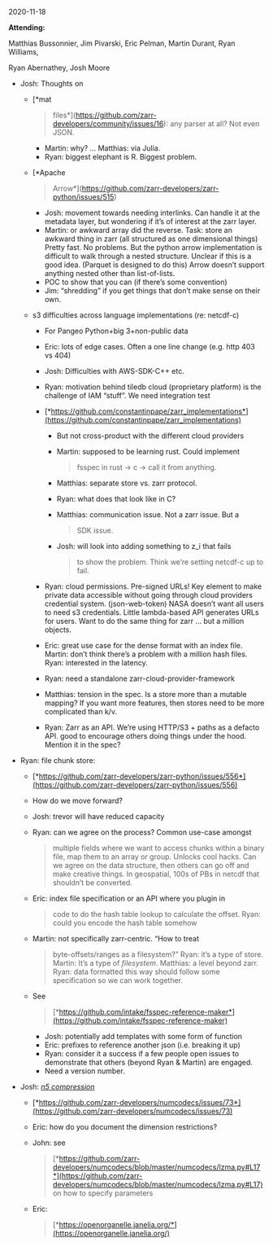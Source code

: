 <span id="anchor-35"></span>2020-11-18

**Attending:**

Matthias Bussonnier, Jim Pivarski, Eric Pelman, Martin Durant, Ryan
Williams,

Ryan Abernathey, Josh Moore

-   Josh: Thoughts on

    -   [*mat
        > files*](https://github.com/zarr-developers/community/issues/16):
        > any parser at all? Not even JSON.

        -   Martin: why? … Matthias: via Julia.
        -   Ryan: biggest elephant is R. Biggest problem.

    -   [*Apache
        > Arrow*](https://github.com/zarr-developers/zarr-python/issues/515)

        -   Josh: movement towards needing interlinks. Can handle it at
            the metadata layer, but wondering if it’s of interest at the
            zarr layer.
        -   Martin: or awkward array did the reverse. Task: store an
            awkward thing in zarr (all structured as one dimensional
            things) Pretty fast. No problems. But the python arrow
            implementation is difficult to walk through a nested
            structure. Unclear if this is a good idea. (Parquet is
            designed to do this) Arrow doesn’t support anything nested
            other than list-of-lists.
        -   POC to show that you can (if there’s some convention)
        -   Jim: “shredding” if you get things that don’t make sense on
            their own.

    -   s3 difficulties across language implementations (re: netcdf-c)

        -   For Pangeo Python+big 3+non-public data

        -   Eric: lots of edge cases. Often a one line change (e.g. http
            403 vs 404)

        -   Josh: Difficulties with AWS-SDK-C++ etc.

        -   Ryan: motivation behind tiledb cloud (proprietary platform)
            is the challenge of IAM “stuff”. We need integration test

        -   [*https://github.com/constantinpape/zarr_implementations*](https://github.com/constantinpape/zarr_implementations)

            -   But not cross-product with the different cloud providers

            -   Martin: supposed to be learning rust. Could implement
                > fsspec in rust → c → call it from anything.

            -   Matthias: separate store vs. zarr protocol.

            -   Ryan: what does that look like in C?

            -   Matthias: communication issue. Not a zarr issue. But a
                > SDK issue.

            -   Josh: will look into adding something to z_i that fails
                > to show the problem. Think we’re setting netcdf-c up
                > to fail.

        -   Ryan: cloud permissions. Pre-signed URLs! Key element to
            make private data accessible without going through cloud
            providers credential system. (json-web-token) NASA doesn’t
            want all users to need s3 credentials. Little lambda-based
            API generates URLs for users. Want to do the same thing for
            zarr … but a million objects.

        -   Eric: great use case for the dense format with an index
            file. Martin: don’t think there’s a problem with a million
            hash files. Ryan: interested in the latency.

        -   Ryan: need a standalone zarr-cloud-provider-framework

        -   Matthias: tension in the spec. Is a store more than a
            mutable mapping? If you want more features, then stores need
            to be more complicated than k/v.

        -   Ryan: Zarr as an API. We’re using HTTP/S3 + paths as a
            defacto API. good to encourage others doing things under the
            hood. Mention it in the spec?

-   Ryan: file chunk store:

    -   [*https://github.com/zarr-developers/zarr-python/issues/556*](https://github.com/zarr-developers/zarr-python/issues/556)

    -   How do we move forward?

    -   Josh: trevor will have reduced capacity

    -   Ryan: can we agree on the process? Common use-case amongst
        > multiple fields where we want to access chunks within a binary
        > file, map them to an array or group. Unlocks cool hacks. Can
        > we agree on the data structure, then others can go off and
        > make creative things. In geospatial, 100s of PBs in netcdf
        > that shouldn’t be converted.

    -   Eric: index file specification or an API where you plugin in
        > code to do the hash table lookup to calculate the offset.
        > Ryan: could you encode the hash table somehow

    -   Martin: not specifically zarr-centric. “How to treat
        > byte-offsets/ranges as a filesystem?” Ryan: it’s a type of
        > store. Martin: It’s a type of *filesystem*. Matthias: a level
        > beyond zarr. Ryan: data formatted this way should follow some
        > specification so we can work together.

    -   See
        > [*https://github.com/intake/fsspec-reference-maker*](https://github.com/intake/fsspec-reference-maker)

        -   Josh: potentially add templates with some form of function
        -   Eric: prefixes to reference another json (i.e. breaking it
            up)
        -   Ryan: consider it a success if a few people open issues to
            demonstrate that others (beyond Ryan & Martin) are engaged.
        -   Need a version number.

-   Josh: [*n5
    compression*](https://github.com/zarr-developers/zarr-python/pull/577)

    -   [*https://github.com/zarr-developers/numcodecs/issues/73*](https://github.com/zarr-developers/numcodecs/issues/73)

    -   Eric: how do you document the dimension restrictions?

    -   John: see
        > [*https://github.com/zarr-developers/numcodecs/blob/master/numcodecs/lzma.py#L17*](https://github.com/zarr-developers/numcodecs/blob/master/numcodecs/lzma.py#L17)
        > on how to specify parameters

    -   Eric:
        > [*https://openorganelle.janelia.org/*](https://openorganelle.janelia.org/)

